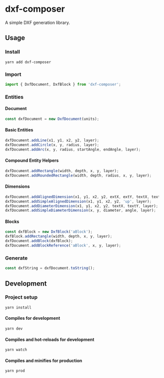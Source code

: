 # dxf-composer

A simple DXF generation library.

## Usage

### Install
```shell
yarn add dxf-composer
```

### Import
```js
import { DxfDocument, DxfBlock } from 'dxf-composer';
```

### Entities

#### Document
```js
const dxfDocument = new DxfDocument(units);
```

#### Basic Entities
```js
dxfDocument.addLine(x1, y1, x2, y2, layer);
dxfDocument.addCircle(x, y, radius, layer);
dxfDocument.addArc(x, y, radius, startAngle, endAngle, layer);
````

#### Compound Entity Helpers
```js
dxfDocument.addRectangle(width, depth, x, y, layer);
dxfDocument.addRoundedRectangle(width, depth, radius, x, y, layer);
```

#### Dimensions
```js
dxfDocument.addAlignedDimension(x1, y1, x2, y2, extX, extY, textX, textY, layer);
dxfDocument.addSimpleAlignedDimension(x1, y1, x2, y2, 'up', layer);
dxfDocument.addDiameterDimension(x1, y1, x2, y2, textX, textY, layer);
dxfDocument.addSimpleDiameterDimension(x, y, diameter, angle, layer);
```

#### Blocks
```js
const dxfBlock = new DxfBlock('aBlock');
dxfBlock.addRectangle(width, depth, x, y, layer);
dxfDocument.addBlock(dxfBlock);
dxfDocument.addBlockReference('aBlock', x, y, layer);
```

### Generate
```js
const dxfString = dxfDocument.toString();
```

## Development

### Project setup
```shell
yarn install
```

#### Compiles for development
```shell
yarn dev
```

#### Compiles and hot-reloads for development
```shell
yarn watch
```

#### Compiles and minifies for production
```shell
yarn prod
```
